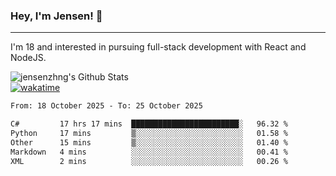 ### Hey, I'm Jensen! 👋

---

I'm 18 and interested in pursuing full-stack development with React and NodeJS.

![jensenzhng's Github Stats](https://github-readme-stats.vercel.app/api?username=jensenzhng&theme=dark&show_icons=true&count_private=true)
<br />
[![wakatime](https://wakatime.com/badge/user/cbfc263d-3611-4e36-8278-8fad45fe3f62.svg)](https://wakatime.com/@cbfc263d-3611-4e36-8278-8fad45fe3f62)

<!--START_SECTION:waka-->

```txt
From: 18 October 2025 - To: 25 October 2025

C#         17 hrs 17 mins  ████████████████████████░   96.32 %
Python     17 mins         ▒░░░░░░░░░░░░░░░░░░░░░░░░   01.58 %
Other      15 mins         ▒░░░░░░░░░░░░░░░░░░░░░░░░   01.40 %
Markdown   4 mins          ░░░░░░░░░░░░░░░░░░░░░░░░░   00.41 %
XML        2 mins          ░░░░░░░░░░░░░░░░░░░░░░░░░   00.26 %
```

<!--END_SECTION:waka-->
